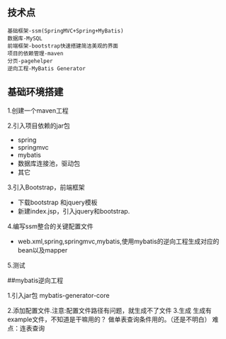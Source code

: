 ## 技术点

    基础框架-ssm(SpringMVC+Spring+MyBatis)
    数据库-MySQL
    前端框架-bootstrap快速搭建简洁美观的界面
    项目的依赖管理-maven
    分页-pagehelper
    逆向工程-MyBatis Generator

## 基础环境搭建

1.创建一个maven工程

2.引入项目依赖的jar包
    
- spring
- springmvc
- mybatis
- 数据库连接池，驱动包
- 其它

3.引入Bootstrap，前端框架 
- 下载bootstrap 和jquery模板
- 新建index.jsp，引入jquery和bootstrap.

4.编写ssm整合的关键配置文件
- web.xml,spring,springmvc,mybatis,使用mybatis的逆向工程生成对应的bean以及mapper

5.测试

 ##mybatis逆向工程
    
1.引入jar包 mybatis-generator-core

2.添加配置文件.注意:配置文件路径有问题，就生成不了文件
3.生成
    生成有example文件，不知道是干嘛用的？
     做单表查询条件用的。（还是不明白）
难点：连表查询
